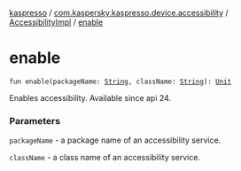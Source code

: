 [kaspresso](../../index.md) / [com.kaspersky.kaspresso.device.accessibility](../index.md) / [AccessibilityImpl](index.md) / [enable](./enable.md)

# enable

`fun enable(packageName: `[`String`](https://kotlinlang.org/api/latest/jvm/stdlib/kotlin/-string/index.html)`, className: `[`String`](https://kotlinlang.org/api/latest/jvm/stdlib/kotlin/-string/index.html)`): `[`Unit`](https://kotlinlang.org/api/latest/jvm/stdlib/kotlin/-unit/index.html)

Enables accessibility. Available since api 24.

### Parameters

`packageName` - a package name of an accessibility service.

`className` - a class name of an accessibility service.